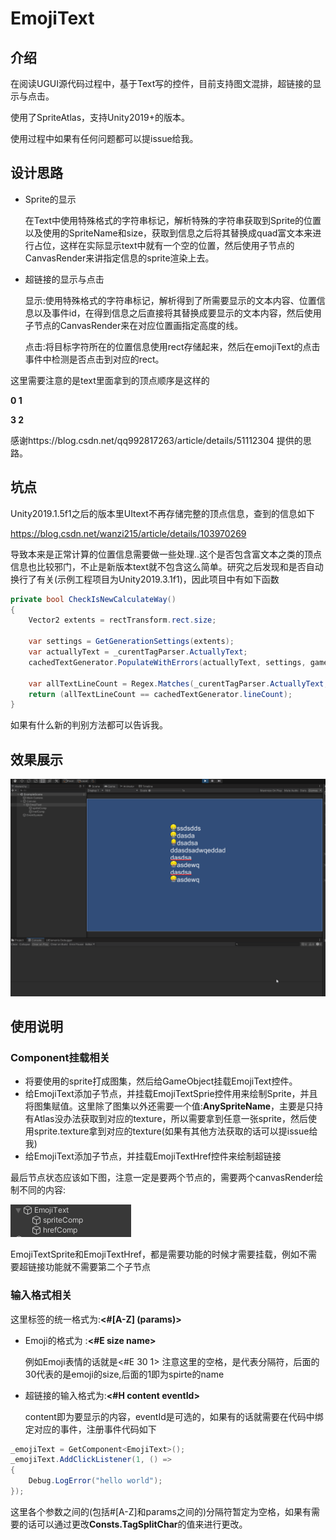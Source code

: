 # EmojiText

## 介绍

在阅读UGUI源代码过程中，基于Text写的控件，目前支持图文混排，超链接的显示与点击。

使用了SpriteAtlas，支持Unity2019+的版本。

使用过程中如果有任何问题都可以提issue给我。

## 设计思路

* Sprite的显示

  在Text中使用特殊格式的字符串标记，解析特殊的字符串获取到Sprite的位置以及使用的SpriteName和size，获取到信息之后将其替换成quad富文本来进行占位，这样在实际显示text中就有一个空的位置，然后使用子节点的CanvasRender来讲指定信息的sprite渲染上去。

* 超链接的显示与点击

  显示:使用特殊格式的字符串标记，解析得到了所需要显示的文本内容、位置信息以及事件id，在得到信息之后直接将其替换成要显示的文本内容，然后使用子节点的CanvasRender来在对应位置画指定高度的线。
  
  点击:将目标字符所在的位置信息使用rect存储起来，然后在emojiText的点击事件中检测是否点击到对应的rect。

这里需要注意的是text里面拿到的顶点顺序是这样的

**0 1**

**3 2**

感谢https://blog.csdn.net/qq992817263/article/details/51112304 提供的思路。

## 坑点

Unity2019.1.5f1之后的版本里UItext不再存储完整的顶点信息，查到的信息如下

https://blog.csdn.net/wanzi215/article/details/103970269

导致本来是正常计算的位置信息需要做一些处理..这个是否包含富文本之类的顶点信息也比较邪门，不止是新版本text就不包含这么简单。研究之后发现和是否自动换行了有关(示例工程项目为Unity2019.3.1f1)，因此项目中有如下函数

```c#
private bool CheckIsNewCalculateWay()
{
    Vector2 extents = rectTransform.rect.size;

    var settings = GetGenerationSettings(extents);
    var actuallyText = _curentTagParser.ActuallyText;
    cachedTextGenerator.PopulateWithErrors(actuallyText, settings, gameObject);
    
    var allTextLineCount = Regex.Matches(_curentTagParser.ActuallyText, @"[\r\n]").Count + 1;
    return (allTextLineCount == cachedTextGenerator.lineCount);
}
```

如果有什么新的判别方法都可以告诉我。

## 效果展示

![img](https://github.com/jechyang/EmojiText/blob/master/ReadMeImage/emojitext.gif)

## 使用说明

### Component挂载相关

* 将要使用的sprite打成图集，然后给GameObject挂载EmojiText控件。
* 给EmojiText添加子节点，并挂载EmojiTextSprie控件用来绘制Sprite，并且将图集赋值。这里除了图集以外还需要一个值:**AnySpriteName**，主要是只持有Atlas没办法获取到对应的texture，所以需要拿到任意一张sprite，然后使用sprite.texture拿到对应的texture(如果有其他方法获取的话可以提issue给我)
* 给EmojiText添加子节点，并挂载EmojiTextHref控件来绘制超链接

最后节点状态应该如下图，注意一定是要两个节点的，需要两个canvasRender绘制不同的内容:

![img](https://github.com/jechyang/EmojiText/blob/master/ReadMeImage/node.png)

EmojiTextSprite和EmojiTextHref，都是需要功能的时候才需要挂载，例如不需要超链接功能就不需要第二个子节点

### 输入格式相关

这里标签的统一格式为:**<#[A-Z] (params)>**

* Emoji的格式为 :**<#E size name>**

  例如Emoji表情的话就是<#E 30 1> 注意这里的空格，是代表分隔符，后面的30代表的是emoji的size,后面的1即为spirte的name

* 超链接的输入格式为:**<#H content eventId>**

  content即为要显示的内容，eventId是可选的，如果有的话就需要在代码中绑定对应的事件，注册事件代码如下

```c#
_emojiText = GetComponent<EmojiText>();
_emojiText.AddClickListener(1, () =>
{
    Debug.LogError("hello world");
});
```

这里各个参数之间的(包括#[A-Z]和params之间的)分隔符暂定为空格，如果有需要的话可以通过更改**Consts.TagSplitChar**的值来进行更改。